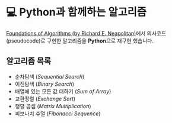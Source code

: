 # 💻 Python과 함께하는 알고리즘
[Foundations of Algorithms (by Richard E. Neapolitan)](https://www.amazon.com/Foundations-Algorithms-Richard-Neapolitan/dp/1284049191)에서 의사코드 (pseudocode)로 구현한 알고리즘을 **Python**으로 재구현 했습니다.

## 알고리즘 목록
- 순차탐색 (_Sequential Search_)
- 이진탐색 (_Binary Search_)
- 배열에 있는 모든 값 더하기 (_Sum of Array_)
- 교환정렬 (_Exchange Sort_)
- 행렬 곱셈 (_Matrix Multiplication_)
- 피보나치 수열 (_Fibonacci Sequence_)
